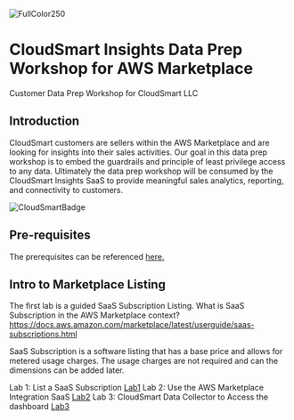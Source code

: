 ![FullColor250](https://user-images.githubusercontent.com/26460009/182591500-ac99b0d8-2639-4a28-8357-97d09e0e2063.png)
# CloudSmart Insights Data Prep Workshop for AWS Marketplace

Customer Data Prep Workshop for CloudSmart LLC

## Introduction
CloudSmart customers are sellers within the AWS Marketplace and are looking for insights into their sales activities.  Our goal in this data prep workshop is to embed the guardrails and principle of least privilege access to any data.  Ultimately the data prep workshop will be consumed by the CloudSmart Insights SaaS to provide meaningful sales analytics, reporting, and connectivity to customers.

![CloudSmartBadge](https://user-images.githubusercontent.com/26460009/183915211-2252735e-bf8f-4ffa-b619-c14e4ae59436.png)

## Pre-requisites
The prerequisites can be referenced [here.](/docs/MarketplacePrerequisite.md)
## Intro to Marketplace Listing
The first lab is a guided SaaS Subscription Listing.  What is SaaS Subscription in the AWS Marketplace context? https://docs.aws.amazon.com/marketplace/latest/userguide/saas-subscriptions.html

SaaS Subscription is a software listing that has a base price and allows for metered usage charges. The usage charges are not required and can the dimensions can be added later.

Lab 1: List a SaaS Subscription [Lab1](/docs/Lab1.md)
Lab 2: Use the AWS Marketplace Integration SaaS [Lab2](/docs/Lab2.md)
Lab 3: CloudSmart Data Collector to Access the dashboard [Lab3](/docs/Lab3.md)

